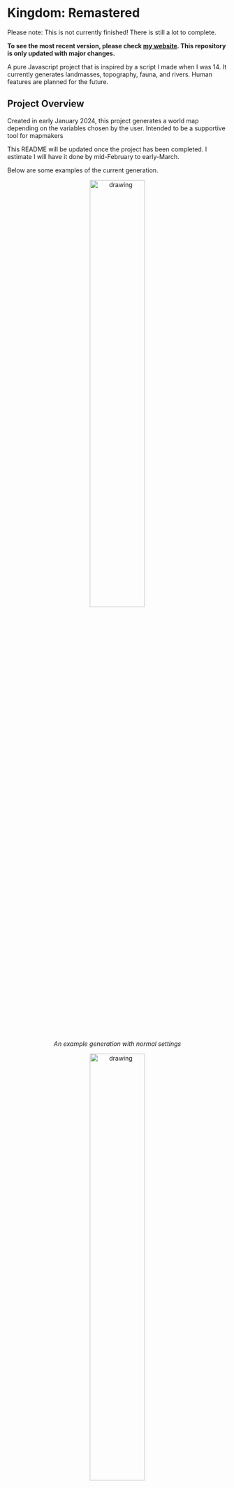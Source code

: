 # Kingdom: Remastered
Please note: This is not currently finished! There is still a lot to complete.

**To see the most recent version, please check [my website](https://billkilby.dev/projects/kingdom_remastered/kingdom). This repository is only updated with major changes.**

A pure Javascript project that is inspired by a script I made when I was 14. It currently generates landmasses, topography, fauna, and rivers. Human features are planned for the future. 

## Project Overview

Created in early January 2024, this project generates a world map depending on the variables chosen by the user. Intended to be a supportive tool for mapmakers 

This README will be updated once the project has been completed. I estimate I will have it done by mid-February to early-March.


Below are some examples of the current generation.

<p align="center">
  <img src="https://github.com/bill-kilby/kingdom-remastered/assets/112211584/097e3ece-ccad-488f-8114-10de8c246b83" alt="drawing" width="50%"/>
</p>
<p align="center"><i>An example generation with normal settings</i></p>

<p align="center">
  <img src="https://github.com/bill-kilby/kingdom-remastered/assets/112211584/0ee2fc51-991a-4228-9a64-5f3c037882ec" alt="drawing" width="50%"/>
</p>
<p align="center"><i>An example generation with normal settings, on a medium-sized map.</i></p>

<p align="center">
  <img src="https://github.com/bill-kilby/kingdom-remastered/assets/112211584/58ee35ee-8459-420f-9155-af83be79b3ec" alt="drawing" width="50%"/>
</p>
<p align="center"><i>An example generation with normal settings, but with overflowing rivers and an extreme topography.</i></p>

<p align="center">
  <img src="https://github.com/bill-kilby/kingdom-remastered/assets/112211584/ffbc356a-a5ee-49b8-9a06-5dd0d13b927b" alt="drawing" width="50%"/>
</p>
<p align="center"><i>An example generation with normal settings, on a huge-sized map (experimental).</i></p>

## License

This project is currently **not** open source - this will be updated once the project is done, as I'd like people to build on my work once it's in a better state.
